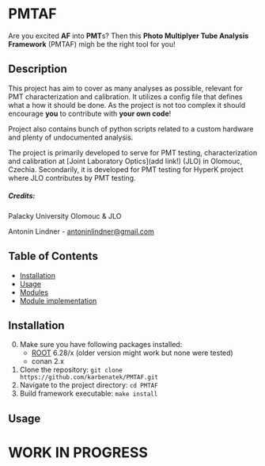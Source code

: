 # PMTAF

Are you excited **AF** into **PMT**s? Then this **Photo Multiplyer Tube Analysis Framework** (PMTAF) migh be the right tool for you!

## Description

This project has aim to cover as many analyses as possible, relevant for PMT characterization and calibration. It utilizes a config file that defines what a how it should be done. As the project is not too complex it should encourage **you** to contribute with **your own code**!


Project also contains bunch of python scripts related to a custom hardware and plenty of undocumented analysis.

The project is primarily developed to serve for PMT testing, characterization and calibration at [Joint Laboratory Optics](add link!) (JLO) in Olomouc, Czechia. Secondarily, it is developed for PMT testing for HyperK project where JLO contributes by PMT testing.

##### Credits:

Palacky University Olomouc & JLO 

Antonín Lindner - antoninlindner@gmail.com

## Table of Contents

- [Installation](#installation)
- [Usage](#usage)
- [Modules](#modules)
- [Module implementation](#Moduleimplemantation)

## Installation
0. Make sure you have following packages installed:
    - [ROOT](https://root.cern/install/) 6.28/x (older version might work but none were tested)
    - conan 2.x
1. Clone the repository: `git clone https://github.com/karbenatek/PMTAF.git`
2. Navigate to the project directory: `cd PMTAF`
3. Build framework executable: `make install`

## Usage

# WORK IN PROGRESS

